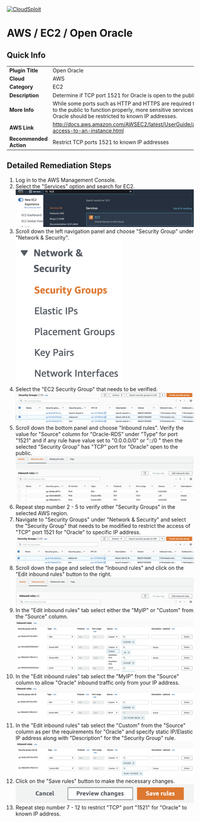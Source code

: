 [![CloudSploit](https://cloudsploit.com/img/logo-new-big-text-100.png "CloudSploit")](https://cloudsploit.com)

# AWS / EC2 / Open Oracle

## Quick Info

| | |
|-|-|
| **Plugin Title** | Open Oracle |
| **Cloud** | AWS |
| **Category** | EC2 |
| **Description** | Determine if TCP port 1521 for Oracle is open to the public |
| **More Info** | While some ports such as HTTP and HTTPS are required to be open         to the public to function properly, more sensitive services such as Oracle         should be restricted to known IP addresses. |
| **AWS Link** | http://docs.aws.amazon.com/AWSEC2/latest/UserGuide/authorizing-access-to-an-instance.html |
| **Recommended Action** | Restrict TCP ports 1521 to known IP addresses |

## Detailed Remediation Steps
1. Log in to the AWS Management Console.
2. Select the "Services" option and search for EC2. </br> <img src="/resources/aws/ec2/open-oracle/step2.png"/>
3. Scroll down the left navigation panel and choose "Security Group" under "Network & Security".</br> <img src="/resources/aws/ec2/open-oracle/step3.png"/>
4. Select the "EC2 Security Group" that needs to be verified. </br> <img src="/resources/aws/ec2/open-oracle/step4.png"/>
5. Scroll down the bottom panel and choose "Inbound rules". Verify the value for "Source" column for "Oracle-RDS" under "Type" for port "1521" and if any rule have value set to "0.0.0.0/0" or "::/0 " then the selected "Security Group" has "TCP" port for "Oracle" open to the public.</br> <img src="/resources/aws/ec2/open-oracle/step5.png"/>
6. Repeat step number 2 - 5 to verify other "Security Groups" in the selected AWS region.</br> 
7. Navigate to "Security Groups" under "Network & Security" and select the "Security Group" that needs to be modified to restrict the access of "TCP" port 1521 for "Oracle"  to specific IP address. </br> <img src="/resources/aws/ec2/open-oracle/step7.png"/>
8. Scroll down the page and select the "Inbound rules" and click on the "Edit inbound rules" button to the right. </br> <img src="/resources/aws/ec2/open-oracle/step8.png"/>
9. In the "Edit inbound rules" tab select either the "MyIP" or "Custom" from the "Source" column.</br> <img src="/resources/aws/ec2/open-oracle/step9.png"/>
10. In the "Edit inbound rules" tab select the "MyIP" from the "Source" column to allow "Oracle" inbound traffic only from your IP address.</br> <img src="/resources/aws/ec2/open-oracle/step10.png"/>
11. In the "Edit inbound rules" tab select the "Custom" from the "Source" column as per the requirements for "Oracle" and specify static IP/Elastic IP address along with "Description" for the "Security Group" rule. </br> <img src="/resources/aws/ec2/open-oracle/step11.png"/>
12. Click on the "Save rules" button to make the necessary changes. </br> <img src="/resources/aws/ec2/open-oracle/step12.png"/>
13. Repeat step number 7 - 12 to restrict "TCP" port "1521" for "Oracle" to known IP address.</br>
